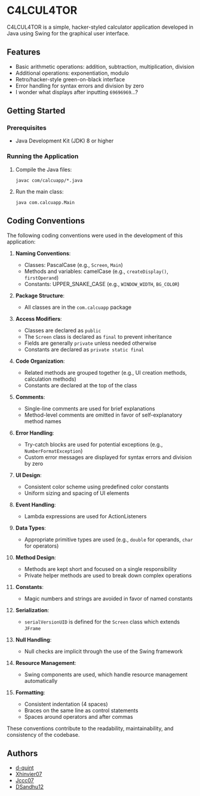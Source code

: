 # C4LCUL4TOR

C4LCUL4TOR is a simple, hacker-styled calculator application developed in Java using Swing for the graphical user interface.

## Features

- Basic arithmetic operations: addition, subtraction, multiplication, division
- Additional operations: exponentiation, modulo
- Retro/hacker-style green-on-black interface
- Error handling for syntax errors and division by zero
- I wonder what displays after inputting `69696969`...?

## Getting Started

### Prerequisites

- Java Development Kit (JDK) 8 or higher

### Running the Application

1. Compile the Java files:
   ```
   javac com/calcuapp/*.java
   ```

2. Run the main class:
   ```
   java com.calcuapp.Main
   ```

## Coding Conventions

The following coding conventions were used in the development of this application:

1. **Naming Conventions**:
   - Classes: PascalCase (e.g., `Screen`, `Main`)
   - Methods and variables: camelCase (e.g., `createDisplay()`, `firstOperand`)
   - Constants: UPPER_SNAKE_CASE (e.g., `WINDOW_WIDTH`, `BG_COLOR`)

2. **Package Structure**:
   - All classes are in the `com.calcuapp` package

3. **Access Modifiers**:
   - Classes are declared as `public`
   - The `Screen` class is declared as `final` to prevent inheritance
   - Fields are generally `private` unless needed otherwise
   - Constants are declared as `private static final`

4. **Code Organization**:
   - Related methods are grouped together (e.g., UI creation methods, calculation methods)
   - Constants are declared at the top of the class

5. **Comments**:
   - Single-line comments are used for brief explanations
   - Method-level comments are omitted in favor of self-explanatory method names

6. **Error Handling**:
   - Try-catch blocks are used for potential exceptions (e.g., `NumberFormatException`)
   - Custom error messages are displayed for syntax errors and division by zero

7. **UI Design**:
   - Consistent color scheme using predefined color constants
   - Uniform sizing and spacing of UI elements

8. **Event Handling**:
   - Lambda expressions are used for ActionListeners

9. **Data Types**:
   - Appropriate primitive types are used (e.g., `double` for operands, `char` for operators)

10. **Method Design**:
    - Methods are kept short and focused on a single responsibility
    - Private helper methods are used to break down complex operations

11. **Constants**:
    - Magic numbers and strings are avoided in favor of named constants

12. **Serialization**:
    - `serialVersionUID` is defined for the `Screen` class which extends `JFrame`

13. **Null Handling**:
    - Null checks are implicit through the use of the Swing framework

14. **Resource Management**:
    - Swing components are used, which handle resource management automatically

15. **Formatting**:
    - Consistent indentation (4 spaces)
    - Braces on the same line as control statements
    - Spaces around operators and after commas

These conventions contribute to the readability, maintainability, and consistency of the codebase.

## Authors

- [d-quint](https://github.com/d-quint)
- [Xhinvier07](https://github.com/Xhinvier07)
- [Jccc07](https://github.com/Jccc07)
- [DSandhu12](https://github.com/DSandhu12)
